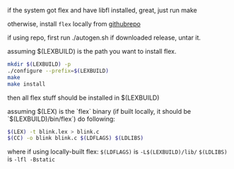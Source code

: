 if the system got flex and have libfl installed, great, just run make

otherwise, install `flex` locally from [githubrepo](https://github.com/westes/flex)

if using repo, first run ./autogen.sh
if downloaded release, untar it.

assuming $(LEXBUILD) is the path you want to install flex.

```bash
mkdir $(LEXBUILD) -p
./configure --prefix=$(LEXBUILD)
make
make install
```
then all flex stuff should be installed in $(LEXBUILD)

assuming $(LEX) is the `flex` binary (if built locally, it should be `$(LEXBUILD)/bin/flex`)
do following:

```bash
$(LEX) -t blink.lex > blink.c
$(CC) -o blink blink.c $(LDFLAGS) $(LDLIBS)
```

where if using locally-built flex:
`$(LDFLAGS)` is `-L$(LEXBUILD)/lib/`
`$(LDLIBS)` is `-lfl -Bstatic`

